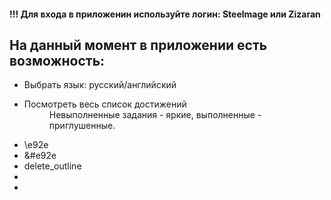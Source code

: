 <h4>!!! Для входа в приложенин используйте логин: Steelmage или Zizaran</h4>

<h2>На данный момент в приложении есть возможность:</h2>
<ul>
  <li>Выбрать язык: русский/английский</li>
  <li>
    <dl>
      <dt>Посмотреть весь список достижений </dt>
      <dd>Невыполненные задания - яркие, выполненные - приглушенные.</dd>
    </dl>
  </li>
  <li>\e92e</li>
  <li>&#e92e</li>
  <li><span class="material-icons">
delete_outline
</span></li>
  <li></li>
  <li></li>
</ul>
